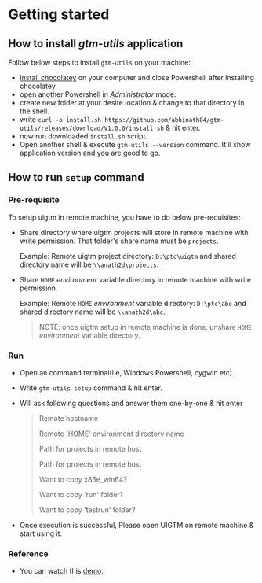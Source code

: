 # Getting started

## How to install _gtm-utils_ application

Follow below steps to install `gtm-utils` on your machine:

- [Install chocolatey](https://jcutrer.com/windows/install-chocolatey-choco-windows10) on your computer and close Powershell after installing chocolatey.
- open another Powershell in _Administrator_ mode.
- create new folder at your desire location & change to that directory in the shell.
- write `curl -o install.sh https://github.com/abhinath84/gtm-utils/releases/download/V1.0.0/install.sh` & hit enter.
- now run downloaded `install.sh` script.
- Open another shell & execute `gtm-utils --version` command. It'll show application version and you are good to go.

## How to run `setup` command

### Pre-requisite

To setup uigtm in remote machine, you have to do below pre-requisites:

- Share directory where uigtm projects will store in remote machine with write permission. That folder's share name must be `projects`.

  Example: Remote uigtm project directory: `D:\ptc\uigtm` and shared directory name will be `\\anath2d\projects`.

- Share `HOME` _environment_ variable directory in remote machine with write permission.

  Example: Remote `HOME` _environment_ variable directory: `D:\ptc\abc` and shared directory name will be `\\anath2d\abc`.

  > NOTE: once uigtm setup in remote machine is done, unshare `HOME` _environment_ variable directory.

### Run

- Open an command terminal(i.e, Windows Powershell, cygwin etc).
- Write `gtm-utils setup` command & hit enter.
- Will ask following questions and answer them one-by-one & hit enter

  > Remote hostname
  >
  > Remote 'HOME' environment directory name
  >
  > Path for projects in remote host
  >
  > Path for projects in remote host
  >
  > Want to copy x86e_win64?
  >
  > Want to copy 'run' folder?
  >
  > Want to copy 'testrun' folder?

- Once execution is successful, Please open UIGTM on remote machine & start using it.

### Reference

- You can watch this [demo](./video/gtm_utils_setup.mp4).
